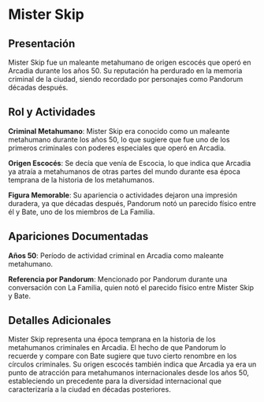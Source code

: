 # Mister Skip

## Presentación

Mister Skip fue un maleante metahumano de origen escocés que operó en Arcadia durante los años 50. Su reputación ha perdurado en la memoria criminal de la ciudad, siendo recordado por personajes como Pandorum décadas después.

## Rol y Actividades

**Criminal Metahumano**: Mister Skip era conocido como un maleante metahumano durante los años 50, lo que sugiere que fue uno de los primeros criminales con poderes especiales que operó en Arcadia.

**Origen Escocés**: Se decía que venía de Escocia, lo que indica que Arcadia ya atraía a metahumanos de otras partes del mundo durante esa época temprana de la historia de los metahumanos.

**Figura Memorable**: Su apariencia o actividades dejaron una impresión duradera, ya que décadas después, Pandorum notó un parecido físico entre él y Bate, uno de los miembros de La Familia.

## Apariciones Documentadas

**Años 50**: Período de actividad criminal en Arcadia como maleante metahumano.

**Referencia por Pandorum**: Mencionado por Pandorum durante una conversación con La Familia, quien notó el parecido físico entre Mister Skip y Bate.

## Detalles Adicionales

Mister Skip representa una época temprana en la historia de los metahumanos criminales en Arcadia. El hecho de que Pandorum lo recuerde y compare con Bate sugiere que tuvo cierto renombre en los círculos criminales. Su origen escocés también indica que Arcadia ya era un punto de atracción para metahumanos internacionales desde los años 50, estableciendo un precedente para la diversidad internacional que caracterizaría a la ciudad en décadas posteriores.